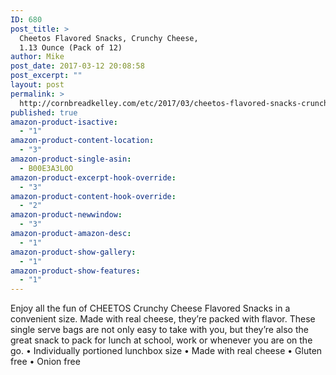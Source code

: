 ```yaml
---
ID: 680
post_title: >
  Cheetos Flavored Snacks, Crunchy Cheese,
  1.13 Ounce (Pack of 12)
author: Mike
post_date: 2017-03-12 20:08:58
post_excerpt: ""
layout: post
permalink: >
  http://cornbreadkelley.com/etc/2017/03/cheetos-flavored-snacks-crunchy-cheese-1-13-ounce-pack-of-12/
published: true
amazon-product-isactive:
  - "1"
amazon-product-content-location:
  - "3"
amazon-product-single-asin:
  - B00E3A3L0O
amazon-product-excerpt-hook-override:
  - "3"
amazon-product-content-hook-override:
  - "2"
amazon-product-newwindow:
  - "3"
amazon-product-amazon-desc:
  - "1"
amazon-product-show-gallery:
  - "1"
amazon-product-show-features:
  - "1"
---
```

Enjoy all the fun of CHEETOS Crunchy Cheese Flavored Snacks in a convenient size. Made with real cheese, they’re packed with flavor. These single serve bags are not only easy to take with you, but they’re also the great snack to pack for lunch at school, work or whenever you are on the go. • Individually portioned lunchbox size • Made with real cheese • Gluten free • Onion free